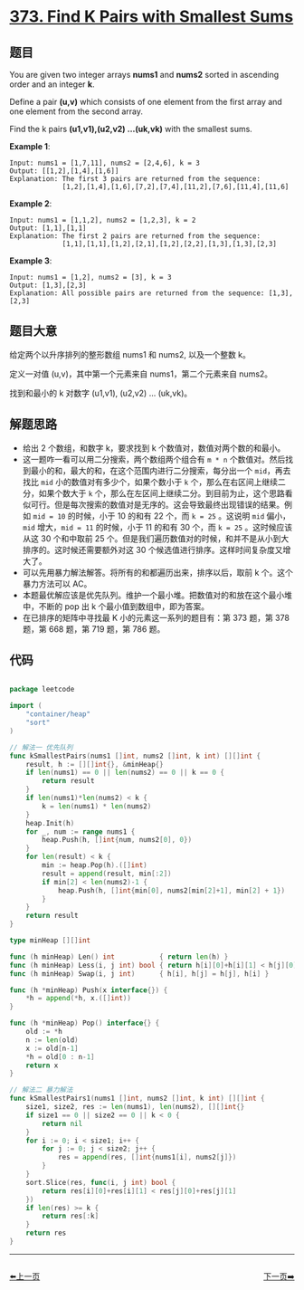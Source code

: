# [373. Find K Pairs with Smallest Sums](https://leetcode.com/problems/find-k-pairs-with-smallest-sums/)


## 题目

You are given two integer arrays **nums1** and **nums2** sorted in ascending order and an integer **k**.

Define a pair **(u,v)** which consists of one element from the first array and one element from the second array.

Find the k pairs **(u1,v1),(u2,v2) ...(uk,vk)** with the smallest sums.

**Example 1**:

    Input: nums1 = [1,7,11], nums2 = [2,4,6], k = 3
    Output: [[1,2],[1,4],[1,6]] 
    Explanation: The first 3 pairs are returned from the sequence: 
                 [1,2],[1,4],[1,6],[7,2],[7,4],[11,2],[7,6],[11,4],[11,6]

**Example 2**:

    Input: nums1 = [1,1,2], nums2 = [1,2,3], k = 2
    Output: [1,1],[1,1]
    Explanation: The first 2 pairs are returned from the sequence: 
                 [1,1],[1,1],[1,2],[2,1],[1,2],[2,2],[1,3],[1,3],[2,3]

**Example 3**:

    Input: nums1 = [1,2], nums2 = [3], k = 3
    Output: [1,3],[2,3]
    Explanation: All possible pairs are returned from the sequence: [1,3],[2,3]


## 题目大意


给定两个以升序排列的整形数组 nums1 和 nums2, 以及一个整数 k。

定义一对值 (u,v)，其中第一个元素来自 nums1，第二个元素来自 nums2。

找到和最小的 k 对数字 (u1,v1), (u2,v2) ... (uk,vk)。



## 解题思路


- 给出 2 个数组，和数字 k，要求找到 k 个数值对，数值对两个数的和最小。
- 这一题咋一看可以用二分搜索，两个数组两个组合有 `m * n` 个数值对。然后找到最小的和，最大的和，在这个范围内进行二分搜索，每分出一个 `mid`，再去找比 `mid` 小的数值对有多少个，如果个数小于 `k` 个，那么在右区间上继续二分，如果个数大于 `k` 个，那么在左区间上继续二分。到目前为止，这个思路看似可行。但是每次搜索的数值对是无序的。这会导致最终出现错误的结果。例如 `mid = 10` 的时候，小于 10 的和有 22 个，而 `k = 25` 。这说明 `mid` 偏小，`mid` 增大，`mid = 11` 的时候，小于 11 的和有 30 个，而 `k = 25` 。这时候应该从这 30 个和中取前 25 个。但是我们遍历数值对的时候，和并不是从小到大排序的。这时候还需要额外对这 30 个候选值进行排序。这样时间复杂度又增大了。
- 可以先用暴力解法解答。将所有的和都遍历出来，排序以后，取前 k 个。这个暴力方法可以 AC。
- 本题最优解应该是优先队列。维护一个最小堆。把数值对的和放在这个最小堆中，不断的 pop 出 k 个最小值到数组中，即为答案。
- 在已排序的矩阵中寻找最 K 小的元素这一系列的题目有：第 373 题，第 378 题，第 668 题，第 719 题，第 786 题。


## 代码

```go

package leetcode

import (
	"container/heap"
	"sort"
)

// 解法一 优先队列
func kSmallestPairs(nums1 []int, nums2 []int, k int) [][]int {
	result, h := [][]int{}, &minHeap{}
	if len(nums1) == 0 || len(nums2) == 0 || k == 0 {
		return result
	}
	if len(nums1)*len(nums2) < k {
		k = len(nums1) * len(nums2)
	}
	heap.Init(h)
	for _, num := range nums1 {
		heap.Push(h, []int{num, nums2[0], 0})
	}
	for len(result) < k {
		min := heap.Pop(h).([]int)
		result = append(result, min[:2])
		if min[2] < len(nums2)-1 {
			heap.Push(h, []int{min[0], nums2[min[2]+1], min[2] + 1})
		}
	}
	return result
}

type minHeap [][]int

func (h minHeap) Len() int           { return len(h) }
func (h minHeap) Less(i, j int) bool { return h[i][0]+h[i][1] < h[j][0]+h[j][1] }
func (h minHeap) Swap(i, j int)      { h[i], h[j] = h[j], h[i] }

func (h *minHeap) Push(x interface{}) {
	*h = append(*h, x.([]int))
}

func (h *minHeap) Pop() interface{} {
	old := *h
	n := len(old)
	x := old[n-1]
	*h = old[0 : n-1]
	return x
}

// 解法二 暴力解法
func kSmallestPairs1(nums1 []int, nums2 []int, k int) [][]int {
	size1, size2, res := len(nums1), len(nums2), [][]int{}
	if size1 == 0 || size2 == 0 || k < 0 {
		return nil
	}
	for i := 0; i < size1; i++ {
		for j := 0; j < size2; j++ {
			res = append(res, []int{nums1[i], nums2[j]})
		}
	}
	sort.Slice(res, func(i, j int) bool {
		return res[i][0]+res[i][1] < res[j][0]+res[j][1]
	})
	if len(res) >= k {
		return res[:k]
	}
	return res
}

```


----------------------------------------------
<div style="display: flex;justify-content: space-between;align-items: center;">
<p><a href="https://books.halfrost.com/leetcode/ChapterFour/0300~0399/0372.Super-Pow/">⬅️上一页</a></p>
<p><a href="https://books.halfrost.com/leetcode/ChapterFour/0300~0399/0374.Guess-Number-Higher-or-Lower/">下一页➡️</a></p>
</div>

